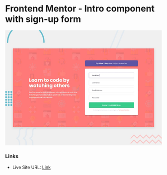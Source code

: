 # Frontend Mentor - Intro component with sign-up form

![Design preview for the Intro component with sign-up form](./images/desktop-preview.jpg)

### Links

- Live Site URL: [Link](https://adoring-joliot-e76055.netlify.app/)